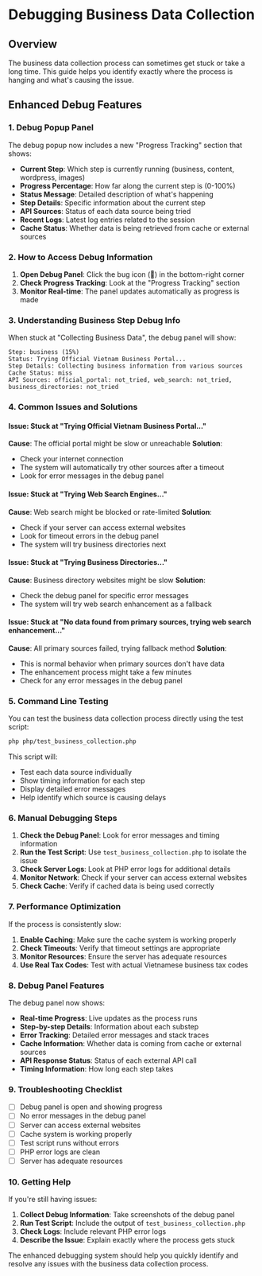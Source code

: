 # Debugging Business Data Collection

## Overview

The business data collection process can sometimes get stuck or take a long time. This guide helps you identify exactly where the process is hanging and what's causing the issue.

## Enhanced Debug Features

### 1. Debug Popup Panel

The debug popup now includes a new "Progress Tracking" section that shows:

- **Current Step**: Which step is currently running (business, content, wordpress, images)
- **Progress Percentage**: How far along the current step is (0-100%)
- **Status Message**: Detailed description of what's happening
- **Step Details**: Specific information about the current step
- **API Sources**: Status of each data source being tried
- **Recent Logs**: Latest log entries related to the session
- **Cache Status**: Whether data is being retrieved from cache or external sources

### 2. How to Access Debug Information

1. **Open Debug Panel**: Click the bug icon (🐛) in the bottom-right corner
2. **Check Progress Tracking**: Look at the "Progress Tracking" section
3. **Monitor Real-time**: The panel updates automatically as progress is made

### 3. Understanding Business Step Debug Info

When stuck at "Collecting Business Data", the debug panel will show:

```
Step: business (15%)
Status: Trying Official Vietnam Business Portal...
Step Details: Collecting business information from various sources
Cache Status: miss
API Sources: official_portal: not_tried, web_search: not_tried, business_directories: not_tried
```

### 4. Common Issues and Solutions

#### Issue: Stuck at "Trying Official Vietnam Business Portal..."
**Cause**: The official portal might be slow or unreachable
**Solution**: 
- Check your internet connection
- The system will automatically try other sources after a timeout
- Look for error messages in the debug panel

#### Issue: Stuck at "Trying Web Search Engines..."
**Cause**: Web search might be blocked or rate-limited
**Solution**:
- Check if your server can access external websites
- Look for timeout errors in the debug panel
- The system will try business directories next

#### Issue: Stuck at "Trying Business Directories..."
**Cause**: Business directory websites might be slow
**Solution**:
- Check the debug panel for specific error messages
- The system will try web search enhancement as a fallback

#### Issue: Stuck at "No data found from primary sources, trying web search enhancement..."
**Cause**: All primary sources failed, trying fallback method
**Solution**:
- This is normal behavior when primary sources don't have data
- The enhancement process might take a few minutes
- Check for any error messages in the debug panel

### 5. Command Line Testing

You can test the business data collection process directly using the test script:

```bash
php php/test_business_collection.php
```

This script will:
- Test each data source individually
- Show timing information for each step
- Display detailed error messages
- Help identify which source is causing delays

### 6. Manual Debugging Steps

1. **Check the Debug Panel**: Look for error messages and timing information
2. **Run the Test Script**: Use `test_business_collection.php` to isolate the issue
3. **Check Server Logs**: Look at PHP error logs for additional details
4. **Monitor Network**: Check if your server can access external websites
5. **Check Cache**: Verify if cached data is being used correctly

### 7. Performance Optimization

If the process is consistently slow:

1. **Enable Caching**: Make sure the cache system is working properly
2. **Check Timeouts**: Verify that timeout settings are appropriate
3. **Monitor Resources**: Ensure the server has adequate resources
4. **Use Real Tax Codes**: Test with actual Vietnamese business tax codes

### 8. Debug Panel Features

The debug panel now shows:

- **Real-time Progress**: Live updates as the process runs
- **Step-by-step Details**: Information about each substep
- **Error Tracking**: Detailed error messages and stack traces
- **Cache Information**: Whether data is coming from cache or external sources
- **API Response Status**: Status of each external API call
- **Timing Information**: How long each step takes

### 9. Troubleshooting Checklist

- [ ] Debug panel is open and showing progress
- [ ] No error messages in the debug panel
- [ ] Server can access external websites
- [ ] Cache system is working properly
- [ ] Test script runs without errors
- [ ] PHP error logs are clean
- [ ] Server has adequate resources

### 10. Getting Help

If you're still having issues:

1. **Collect Debug Information**: Take screenshots of the debug panel
2. **Run Test Script**: Include the output of `test_business_collection.php`
3. **Check Logs**: Include relevant PHP error logs
4. **Describe the Issue**: Explain exactly where the process gets stuck

The enhanced debugging system should help you quickly identify and resolve any issues with the business data collection process. 